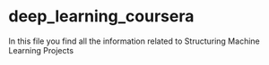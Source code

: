 # deep_learning_coursera
In this file you find all the information related to Structuring Machine Learning Projects
